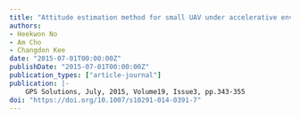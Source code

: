 ```yaml
---
title: "Attitude estimation method for small UAV under accelerative environment"
authors:
- Heekwon No
- Am Cho
- Changdon Kee
date: "2015-07-01T00:00:00Z"
publishDate: "2015-07-01T00:00:00Z"
publication_types: ["article-journal"]
publication: |-
    GPS Solutions, July, 2015, Volume19, Issue3, pp.343-355
doi: "https://doi.org/10.1007/s10291-014-0391-7"
---
```

